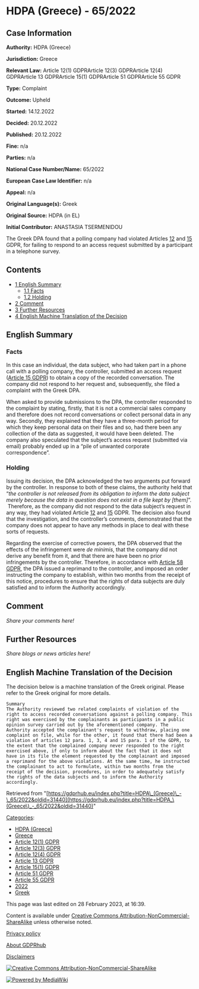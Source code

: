 # HDPA (Greece) - 65/2022

## Case Information

**Authority:** HDPA (Greece)

**Jurisdiction:** Greece

**Relevant Law:** Article 12(1) GDPRArticle 12(3) GDPRArticle 12(4) GDPRArticle 13 GDPRArticle 15(1) GDPRArticle 51 GDPRArticle 55 GDPR

**Type:** Complaint

**Outcome:** Upheld

**Started:** 14.12.2022

**Decided:** 20.12.2022

**Published:** 20.12.2022

**Fine:** n/a

**Parties:** n/a

**National Case Number/Name:** 65/2022

**European Case Law Identifier:** n/a

**Appeal:** n/a

**Original Language(s):** Greek

**Original Source:** HDPA (in EL)

**Initial Contributor:** ANASTASIA TSERMENIDOU

The Greek DPA found that a polling company had violated Articles [12](/index.php?title=Article_12_GDPR "Article 12 GDPR") and [15](/index.php?title=Article_15_GDPR "Article 15 GDPR") GDPR, for failing to respond to an access request submitted by a participant in a telephone survey.

## Contents

*   [1 English Summary](#English_Summary)
    *   [1.1 Facts](#Facts)
    *   [1.2 Holding](#Holding)
*   [2 Comment](#Comment)
*   [3 Further Resources](#Further_Resources)
*   [4 English Machine Translation of the Decision](#English_Machine_Translation_of_the_Decision)

## English Summary

### Facts

In this case an individual, the data subject, who had taken part in a phone call with a polling company, the controller, submitted an access request ([Article 15 GDPR](/index.php?title=Article_15_GDPR "Article 15 GDPR")) to obtain a copy of the recorded conversation. The company did not respond to her request and, subsequently, she filed a complaint with the Greek DPA.

When asked to provide submissions to the DPA, the controller responded to the complaint by stating, firstly, that it is not a commercial sales company and therefore does not record conversations or collect personal data in any way. Secondly, they explained that they have a three-month period for which they keep personal data on their files and so, had there been any collection of the data as suggested, it would have been deleted. The company also speculated that the subject’s access request (submitted via email) probably ended up in a “pile of unwanted corporate correspondence”.

### Holding

Issuing its decision, the DPA acknowledged the two arguments put forward by the controller. In response to both of these claims, the authority held that “_the controller is not released from its obligation to inform the data subject merely because the data in question does not exist in a file kept by \[them\]_”.  Therefore, as the company did not respond to the data subject’s request in any way, they had violated Article [12](/index.php?title=Article_12_GDPR "Article 12 GDPR") and [15](/index.php?title=Article_15_GDPR "Article 15 GDPR") GDPR. The decision also found that the investigation, and the controller’s comments, demonstrated that the company does not appear to have any methods in place to deal with these sorts of requests.

Regarding the exercise of corrective powers, the DPA observed that the effects of the infringement were _de minimis_, that the company did not derive any benefit from it, and that there are have been no prior infringements by the controller. Therefore, in accordance with [Article 58 GDPR](/index.php?title=Article_58_GDPR "Article 58 GDPR"), the DPA issued a reprimand to the controller, and imposed an order instructing the company to establish, within two months from the receipt of this notice, procedures to ensure that the rights of data subjects are duly satisfied and to inform the Authority accordingly.

## Comment

_Share your comments here!_

## Further Resources

_Share blogs or news articles here!_

## English Machine Translation of the Decision

The decision below is a machine translation of the Greek original. Please refer to the Greek original for more details.

```
Summary
The Authority reviewed two related complaints of violation of the right to access recorded conversations against a polling company. This right was exercised by the complainants as participants in a public opinion survey carried out by the aforementioned company. The Authority accepted the complainant's request to withdraw, placing one complaint on file, while for the other, it found that there had been a violation of articles 12 para. 1, 3, 4 and 15 para. 1 of the GDPR, to the extent that the complained company never responded to the right exercised above, if only to inform about the fact that it does not have in its file the element requested by the complainant and imposed a reprimand for the above violations. At the same time, he instructed the complainant to act to formulate, within two months from the receipt of the decision, procedures, in order to adequately satisfy the rights of the data subjects and to inform the Authority accordingly.

```

Retrieved from "[https://gdprhub.eu/index.php?title=HDPA\_(Greece)\_-\_65/2022&oldid=31440](https://gdprhub.eu/index.php?title=HDPA_\(Greece\)_-_65/2022&oldid=31440)"

[Categories](/index.php?title=Special:Categories "Special:Categories"):

*   [HDPA (Greece)](/index.php?title=Category:HDPA_\(Greece\) "Category:HDPA (Greece)")
*   [Greece](/index.php?title=Category:Greece "Category:Greece")
*   [Article 12(1) GDPR](/index.php?title=Category:Article_12\(1\)_GDPR "Category:Article 12(1) GDPR")
*   [Article 12(3) GDPR](/index.php?title=Category:Article_12\(3\)_GDPR "Category:Article 12(3) GDPR")
*   [Article 12(4) GDPR](/index.php?title=Category:Article_12\(4\)_GDPR "Category:Article 12(4) GDPR")
*   [Article 13 GDPR](/index.php?title=Category:Article_13_GDPR "Category:Article 13 GDPR")
*   [Article 15(1) GDPR](/index.php?title=Category:Article_15\(1\)_GDPR "Category:Article 15(1) GDPR")
*   [Article 51 GDPR](/index.php?title=Category:Article_51_GDPR "Category:Article 51 GDPR")
*   [Article 55 GDPR](/index.php?title=Category:Article_55_GDPR "Category:Article 55 GDPR")
*   [2022](/index.php?title=Category:2022 "Category:2022")
*   [Greek](/index.php?title=Category:Greek "Category:Greek")

This page was last edited on 28 February 2023, at 16:39.

Content is available under [Creative Commons Attribution-NonCommercial-ShareAlike](https://creativecommons.org/licenses/by-nc-sa/4.0/) unless otherwise noted.

[Privacy policy](/index.php?title=GDPRhub:Privacy_policy)

[About GDPRhub](/index.php?title=GDPRhub:About)

[Disclaimers](/index.php?title=GDPRhub:General_disclaimer)

[![Creative Commons Attribution-NonCommercial-ShareAlike](/resources/assets/licenses/cc-by-nc-sa.png)](https://creativecommons.org/licenses/by-nc-sa/4.0/)

[![Powered by MediaWiki](/resources/assets/poweredby_mediawiki_88x31.png)](https://www.mediawiki.org/)